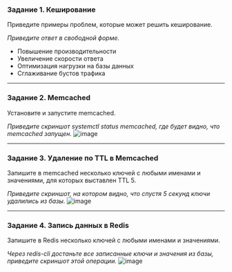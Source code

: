 ### Задание 1. Кеширование 

Приведите примеры проблем, которые может решить кеширование. 

*Приведите ответ в свободной форме.*
- Повышение производительности
- Увеличение скорости ответа
- Оптимизация нагрузки на базы данных
- Сглаживание бустов трафика
---

### Задание 2. Memcached

Установите и запустите memcached.

*Приведите скриншот systemctl status memcached, где будет видно, что memcached запущен.*
![image](https://github.com/rulezzz7373/Netology/assets/138396672/dd77c2f4-5682-4a74-af07-215a5825e70d)

---

### Задание 3. Удаление по TTL в Memcached

Запишите в memcached несколько ключей с любыми именами и значениями, для которых выставлен TTL 5. 

*Приведите скриншот, на котором видно, что спустя 5 секунд ключи удалились из базы.*
![image](https://github.com/rulezzz7373/Netology/assets/138396672/370869b0-de25-497d-9dd8-372998501119)

---

### Задание 4. Запись данных в Redis

Запишите в Redis несколько ключей с любыми именами и значениями. 

*Через redis-cli достаньте все записанные ключи и значения из базы, приведите скриншот этой операции.*
![image](https://github.com/rulezzz7373/Netology/assets/138396672/094bc355-2ed9-4635-961d-0912a77e56a8)
